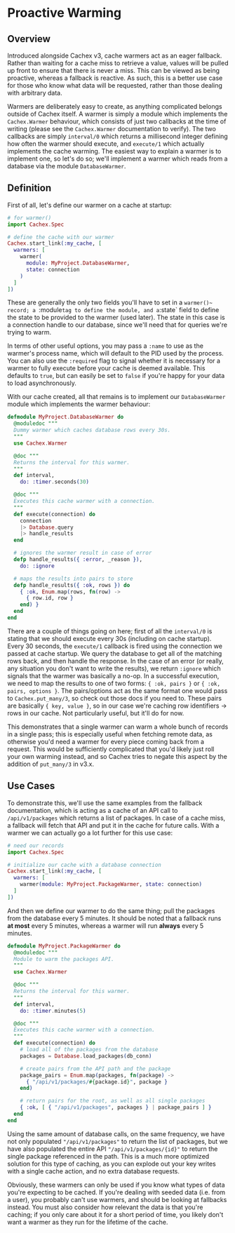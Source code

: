 # Proactive Warming

## Overview

Introduced alongside Cachex v3, cache warmers act as an eager fallback. Rather than waiting for a cache miss to retrieve a value, values will be pulled up front to ensure that there is never a miss. This can be viewed as being proactive, whereas a fallback is reactive. As such, this is a better use case for those who know what data will be requested, rather than those dealing with arbitrary data.

Warmers are deliberately easy to create, as anything complicated belongs outside of Cachex itself. A warmer is simply a module which implements the `Cachex.Warmer` behaviour, which consists of just two callbacks at the time of writing (please see the `Cachex.Warmer` documentation to verify). The two callbacks are simply `interval/0` which returns a millisecond integer defining how often the warmer should execute, and `execute/1` which actually implements the cache warming. The easiest way to explain a warmer is to implement one, so let's do so; we'll implement a warmer which reads from a database via the module `DatabaseWarmer`.

## Definition

First of all, let's define our warmer on a cache at startup:

```elixir
# for warmer()
import Cachex.Spec

# define the cache with our warmer
Cachex.start_link(:my_cache, [
  warmers: [
    warmer(
      module: MyProject.DatabaseWarmer,
      state: connection
    )
  ]
])
```

These are generally the only two fields you'll have to set in a `warmer()~ record; a `:module` tag to define the module, and a `:state` field to define the state to be provided to the warmer (used later). The state in this case is a connection handle to our database, since we'll need that for queries we're trying to warm.

In terms of other useful options, you may pass a `:name` to use as the warmer's process name, which will default to the PID used by the process. You can also use the `:required` flag to signal whether it is necessary for a warmer to fully execute before your cache is deemed available. This defaults to `true`, but can easily be set to `false` if you're happy for your data to load asynchronously.

With our cache created, all that remains is to implement our `DatabaseWarmer` module which implements the warmer behaviour:

```elixir
defmodule MyProject.DatabaseWarmer do
  @moduledoc """
  Dummy warmer which caches database rows every 30s.
  """
  use Cachex.Warmer

  @doc """
  Returns the interval for this warmer.
  """
  def interval,
    do: :timer.seconds(30)

  @doc """
  Executes this cache warmer with a connection.
  """
  def execute(connection) do
    connection
    |> Database.query
    |> handle_results
  end

  # ignores the warmer result in case of error
  defp handle_results({ :error, _reason }),
    do: :ignore

  # maps the results into pairs to store
  defp handle_results({ :ok, rows }) do
    { :ok, Enum.map(rows, fn(row) ->
      { row.id, row }
    end) }
  end
end
```

There are a couple of things going on here; first of all the `interval/0` is stating that we should execute every 30s (including on cache startup). Every 30 seconds, the `execute/1` callback is fired using the connection we passed at cache startup. We query the database to get all of the matching rows back, and then handle the response. In the case of an error (or really, any situation you don't want to write the results), we return `:ignore` which signals that the warmer was basically a no-op. In a successful execution, we need to map the results to one of two forms: `{ :ok, pairs }` or `{ :ok, pairs, options }`. The pairs/options act as the same format one would pass to `Cachex.put_many/3`, so check out those docs if you need to. These pairs are basically `{ key, value }`, so in our case we're caching row identifiers -> rows in our cache. Not particularly useful, but it'll do for now.

This demonstrates that a single warmer can warm a whole bunch of records in a single pass; this is especially useful when fetching remote data, as otherwise you'd need a warmer for every piece coming back from a request. This would be sufficiently complicated that you'd likely just roll your own warming instead, and so Cachex tries to negate this aspect by the addition of `put_many/3` in v3.x.

## Use Cases

To demonstrate this, we'll use the same examples from the fallback documentation, which is acting as a cache of an API call to `/api/v1/packages` which returns a list of packages. In case of a cache miss, a fallback will fetch that API and put it in the cache for future calls. With a warmer we can actually go a lot further for this use case:

```elixir
# need our records
import Cachex.Spec

# initialize our cache with a database connection
Cachex.start_link(:my_cache, [
  warmers: [
    warmer(module: MyProject.PackageWarmer, state: connection)
  ]
])
```

And then we define our warmer to do the same thing; pull the packages from the database every 5 minutes. It should be noted that a fallback runs **at most** every 5 minutes, whereas a warmer will run **always** every 5 minutes.

```elixir
defmodule MyProject.PackageWarmer do
  @moduledoc """
  Module to warm the packages API.
  """
  use Cachex.Warmer

  @doc """
  Returns the interval for this warmer.
  """
  def interval,
    do: :timer.minutes(5)

  @doc """
  Executes this cache warmer with a connection.
  """
  def execute(connection) do
    # load all of the packages from the database
    packages = Database.load_packages(db_conn)

    # create pairs from the API path and the package
    package_pairs = Enum.map(packages, fn(package) ->
      { "/api/v1/packages/#{package.id}", package }
    end)

    # return pairs for the root, as well as all single packages
    { :ok, [ { "/api/v1/packages", packages } | package_pairs ] }
  end
end
```

Using the same amount of database calls, on the same frequency, we have not only populated `"/api/v1/packages"` to return the list of packages, but we have also populated the entire API `"/api/v1/packages/{id}"` to return the single package referenced in the path. This is a much more optimized solution for this type of caching, as you can explode out your key writes with a single cache action, and no extra database requests.

Obviously, these warmers can only be used if you know what types of data you're expecting to be cached. If you're dealing with seeded data (i.e. from a user), you probably can't use warmers, and should be looking at fallbacks instead. You must also consider how relevant the data is that you're caching; if you only care about it for a short period of time, you likely don't want a warmer as they run for the lifetime of the cache.
